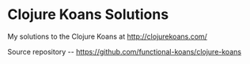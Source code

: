 # Clojure Koans Solutions
My solutions to the Clojure Koans at http://clojurekoans.com/

Source repository -- https://github.com/functional-koans/clojure-koans